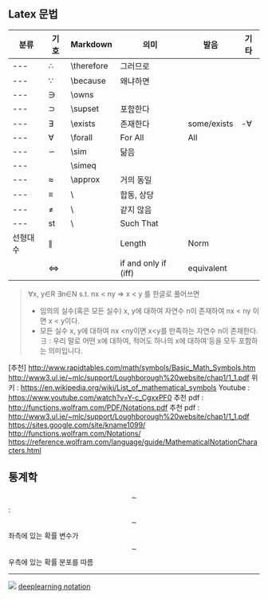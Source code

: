 ## Latex 문법

|분류|기호| Markdown  |   의미  | 발음  | 기타  |
|---|---|-----------|---------|---|---|
|---| ∴ |\therefore | 그러므로 |   |   |
|---| ∵ |\because   | 왜냐하면 |   |   |
|---| ∋ |\owns   |   |   |   |
|---| ⊃ |\supset   | 포함한다 |   |   |
|---| ∃ |\exists   | 존재한다 | some/exists  | -∀  |
|---| ∀ |\forall   | For All |All   |   |
|---| ∽ |\sim   | 닮음 |   |   |
|---|   |\simeq   |  |   |   |
|---| ≈ |\approx  | 거의 동일 |   |   |
|---| ≡ |\   | 합동, 상당 |   |   |
|---| ≠ |\   | 같지 않음 |   |   |
|---| st  |\   | Such That |   |   |
|선형대수|∥|    | Length | Norm |
|       |⇔ |       |if and only if (iff) |equivalent||

> ∀x, y∈R  ∃n∈N  s.t. nx < ny ⇒ x < y   를 한글로 풀어쓰면
> * 임의의 실수(혹은 모든 실수) x, y에 대하여 자연수 n이 존재하여 nx < ny 이면 x < y이다.
> * 모든 실수 x, y에 대하여 nx <ny이면 x<y를 만족하는 자연수 n이 존재한다.
> ∃ : 우리 말로 어떤 x에 대하여, 적어도 하나의 x에 대하여'등을 모두 포함하는 의미입니다.

[추천] http://www.rapidtables.com/math/symbols/Basic_Math_Symbols.htm
http://www3.ul.ie/~mlc/support/Loughborough%20website/chap1/1_1.pdf
위키 : https://en.wikipedia.org/wiki/List_of_mathematical_symbols
Youtube : https://www.youtube.com/watch?v=Y-c_CgxxPF0
추천 pdf : http://functions.wolfram.com/PDF/Notations.pdf 
추천 pdf : http://www3.ul.ie/~mlc/support/Loughborough%20website/chap1/1_1.pdf
https://sites.google.com/site/kname1099/
http://functions.wolfram.com/Notations/
https://reference.wolfram.com/language/guide/MathematicalNotationCharacters.html



## 통계학 
$$\sim $$ : $$\sim $$ 좌측에 있는 확률 변수가 $$\sim $$우측에 있는 확률 분포를 따름

---
![](https://i.imgur.com/OpGOZCg.png)
[deeplearning notation](http://www.deeplearningbook.org/contents/notation.html)


